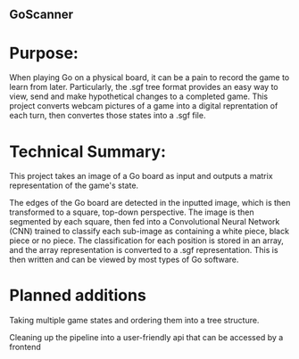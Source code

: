 ## GoScanner

# Purpose:
When playing Go on a physical board, it can be a pain to record the game to learn from later. 
Particularly, the .sgf tree format provides an easy way to view, send and make hypothetical changes to a 
completed game. This project converts webcam pictures of a game into a digital reprentation of each turn, 
then convertes those states into a .sgf file.


# Technical Summary:
This project takes an image of a Go board as input and outputs a matrix representation of the game's state.


The edges of the Go board are detected in the inputted image, which is then transformed to a square, top-down perspective.
The image is then segmented by each square, then fed into a Convolutional Neural Network (CNN) trained to classify each 
sub-image as containing a white piece, black piece or no piece. The classification for each position is stored in an array, 
and the array representation is converted to a .sgf representation. This is then written and can be viewed by most types of Go 
software.

# Planned additions
Taking multiple game states and ordering them into a tree structure.

Cleaning up the pipeline into a user-friendly api that can be accessed by a frontend 
